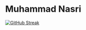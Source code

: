 # Muhammad Nasri
[![GitHub Streak](https://github-readme-streak-stats.herokuapp.com/?user=nasrie-cyber&theme=dark&hide_border=true&date_format=dF[Y])](https://git.io/streak-stats)
